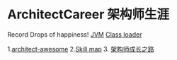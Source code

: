 # ArchitectCareer  架构师生涯
Record Drops of happiness!
[JVM](https://github.com/BieTianShen2018/ArchitectCareer/blob/master/JVM) 
[Class loader](https://github.com/BieTianShen2018/ArchitectCareer/blob/master/JVM/ClassLoader)

1.[architect-awesome](https://github.com/xingshaocheng/architect-awesome) 2.[Skill map](https://github.com/TeamStuQ/skill-map) 3. [架构师成长之路](https://github.com/csy512889371/learnDoc)   
